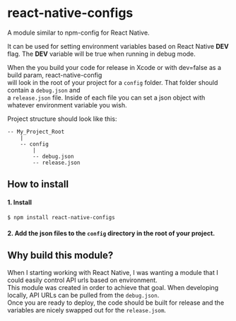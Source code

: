 # react-native-configs

A module similar to npm-config for React Native.

It can be used for setting environment variables based on React Native
__DEV__ flag. The __DEV__ variable will be true when running in debug mode.  
  
When the you build your code for release in Xcode or with dev=false as a build param, react-native-config  
will look in the root of your project for a `config` folder. That folder should contain a `debug.json` and  
a `release.json` file. Inside of each file you can set a json object with whatever environment variable you wish.  

Project structure should look like this:

```
-- My_Project_Root
    |
    -- config
        |
        -- debug.json
        -- release.json
```

## How to install

#### 1. Install

``` bash
$ npm install react-native-configs
```

#### 2. Add the json files to the `config` directory in the root of your project.


## Why build this module?

When I starting working with React Native, I was wanting a module that I could easily control API urls based on environment.  
This module was created in order to achieve that goal. When developing locally, API URLs can be pulled from the `debug.json`.  
Once you are ready to deploy, the code should be built for release and the variables are nicely swapped out for the `release.jsom`.  

